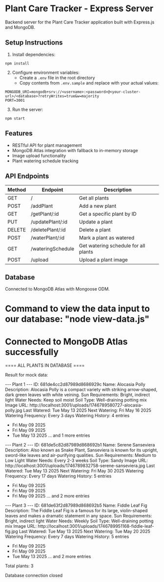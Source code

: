 # Plant Care Tracker - Express Server

Backend server for the Plant Care Tracker application built with Express.js and MongoDB.

## Setup Instructions

1. Install dependencies:
```
npm install
```

2. Configure environment variables:
   - Create a `.env` file in the root directory
   - Copy contents from `.env.sample` and replace with your actual values:
```
MONGODB_URI=mongodb+srv://<username>:<password>@<your-cluster-url>/<database>?retryWrites=true&w=majority
PORT=3001
```

3. Run the server:
```
npm start
```

## Features
- RESTful API for plant management
- MongoDB Atlas integration with fallback to in-memory storage
- Image upload functionality
- Plant watering schedule tracking

## API Endpoints

| Method | Endpoint | Description |
|--------|----------|-------------|
| GET | / | Get all plants |
| POST | /addPlant | Add a new plant |
| GET | /getPlant/:id | Get a specific plant by ID |
| PUT | /updatePlant/:id | Update a plant |
| DELETE | /deletePlant/:id | Delete a plant |
| POST | /waterPlant/:id | Mark a plant as watered |
| GET | /wateringSchedule | Get watering schedule for all plants |
| POST | /upload | Upload a plant image |

## Database
Connected to MongoDB Atlas with Mongoose ODM.

# Command to view the data input to our database:  "node view-data.js"
# Connected to MongoDB Atlas successfully

==== ALL PLANTS IN DATABASE ====

Result for mock data:  

--- Plant 1 ---
ID: 681de4cc2d87989d8686929c
Name: Alocasia Polly
Description: Alocasia Polly is a compact variety with striking arrow-shaped, dark green leaves with white veining.
Sun Requirements: Bright, indirect light
Water Needs: Keep soil moist
Soil Type: Well-draining potting mix
Image URL: http://localhost:3001/uploads/1746789580727-alocasia-polly.jpg
Last Watered: Tue May 13 2025
Next Watering: Fri May 16 2025
Watering Frequency: Every 3 days
Watering History: 4 entries
  - Fri May 09 2025
  - Fri May 09 2025
  - Tue May 13 2025
  ... and 1 more entries

--- Plant 2 ---
ID: 681de5c82d87989d868692b1
Name: Serene Sanseviera
Description: Also known as Snake Plant, Sanseviera is known for its upright, sword-like leaves and air-purifying qualities.
Sun Requirements: Medium to Low Light
Water Needs: Every 2-3 weeks
Soil Type: Sandy
Image URL: http://localhost:3001/uploads/1746789832758-serene-sanseviera.jpg
Last Watered: Tue May 13 2025
Next Watering: Fri May 30 2025
Watering Frequency: Every 17 days
Watering History: 5 entries
  - Fri May 09 2025
  - Fri May 09 2025
  - Fri May 09 2025
  ... and 2 more entries

--- Plant 3 ---
ID: 681de63f2d87989d868692b5
Name: Fiddle Leaf Fig
Description: The Fiddle Leaf Fig is a famous for its large, violin-shaped leaves and makes a dramatic statement in any space.
Sun Requirements: Bright, indirect light
Water Needs: Weekly
Soil Type: Well-draining potting mix
Image URL: http://localhost:3001/uploads/1746789951168-fiddle-leaf-fig.jpg
Last Watered: Tue May 13 2025
Next Watering: Tue May 20 2025
Watering Frequency: Every 7 days
Watering History: 5 entries
  - Fri May 09 2025
  - Fri May 09 2025
  - Tue May 13 2025
  ... and 2 more entries

Total plants: 3

Database connection closed
